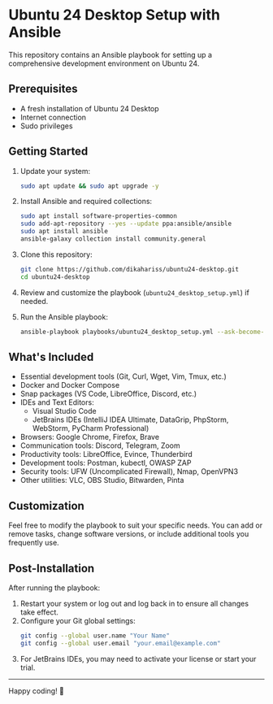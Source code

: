 # Ubuntu 24 Desktop Setup with Ansible

This repository contains an Ansible playbook for setting up a comprehensive development environment on Ubuntu 24.

## Prerequisites

- A fresh installation of Ubuntu 24 Desktop
- Internet connection
- Sudo privileges

## Getting Started

1. Update your system:
   ```bash
   sudo apt update && sudo apt upgrade -y
   ```

2. Install Ansible and required collections:
   ```bash
   sudo apt install software-properties-common
   sudo add-apt-repository --yes --update ppa:ansible/ansible
   sudo apt install ansible
   ansible-galaxy collection install community.general
   ```

3. Clone this repository:
   ```bash
   git clone https://github.com/dikahariss/ubuntu24-desktop.git
   cd ubuntu24-desktop
   ```

4. Review and customize the playbook (`ubuntu24_desktop_setup.yml`) if needed.

5. Run the Ansible playbook:
   ```bash
   ansible-playbook playbooks/ubuntu24_desktop_setup.yml --ask-become-pass
   ```

## What's Included

- Essential development tools (Git, Curl, Wget, Vim, Tmux, etc.)
- Docker and Docker Compose
- Snap packages (VS Code, LibreOffice, Discord, etc.)
- IDEs and Text Editors:
  - Visual Studio Code
  - JetBrains IDEs (IntelliJ IDEA Ultimate, DataGrip, PhpStorm, WebStorm, PyCharm Professional)
- Browsers: Google Chrome, Firefox, Brave
- Communication tools: Discord, Telegram, Zoom
- Productivity tools: LibreOffice, Evince, Thunderbird
- Development tools: Postman, kubectl, OWASP ZAP
- Security tools: UFW (Uncomplicated Firewall), Nmap, OpenVPN3
- Other utilities: VLC, OBS Studio, Bitwarden, Pinta

## Customization

Feel free to modify the playbook to suit your specific needs. You can add or remove tasks, change software versions, or include additional tools you frequently use.

## Post-Installation

After running the playbook:
1. Restart your system or log out and log back in to ensure all changes take effect.
2. Configure your Git global settings:
   ```bash
   git config --global user.name "Your Name"
   git config --global user.email "your.email@example.com"
   ```
3. For JetBrains IDEs, you may need to activate your license or start your trial.


---

Happy coding! 🚀